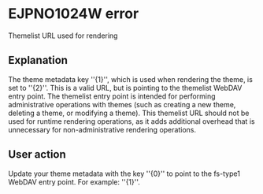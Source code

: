 # EJPNO1024W error

Themelist URL used for rendering

## Explanation

The theme metadata key ''\{1\}'', which is used when rendering the theme, is set to ''\{2\}''. This is a valid URL, but is pointing to the themelist WebDAV entry point. The themelist entry point is intended for performing administrative operations with themes \(such as creating a new theme, deleting a theme, or modifying a theme\). This themelist URL should not be used for runtime rendering operations, as it adds additional overhead that is unnecessary for non-administrative rendering operations.

## User action

Update your theme metadata with the key ''\{0\}'' to point to the fs-type1 WebDAV entry point. For example: ''\{1\}''.


